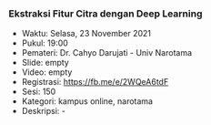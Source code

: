 ### Ekstraksi Fitur Citra dengan Deep Learning

- Waktu: Selasa, 23 November 2021
- Pukul: 19:00
- Pemateri: Dr. Cahyo Darujati - Univ Narotama
- Slide: empty
- Video: empty
- Registrasi: https://fb.me/e/2WQeA6tdF
- Sesi: 150
- Kategori: kampus online, narotama
- Deskripsi: -
